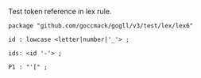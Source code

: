 Test token reference in lex rule.
```
package "github.com/goccmack/gogll/v3/test/lex/lex6"

id : lowcase <letter|number|'_'> ; 

ids: <id '-'> ;

P1 : "'[" ;
```